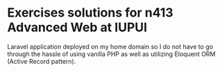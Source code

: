 # Exercises solutions for n413 Advanced Web at IUPUI

Laravel application deployed on my home domain so I do not have to go through the hassle of using vanilla PHP as well as utilizing Eloquent ORM (Active Record pattern).
